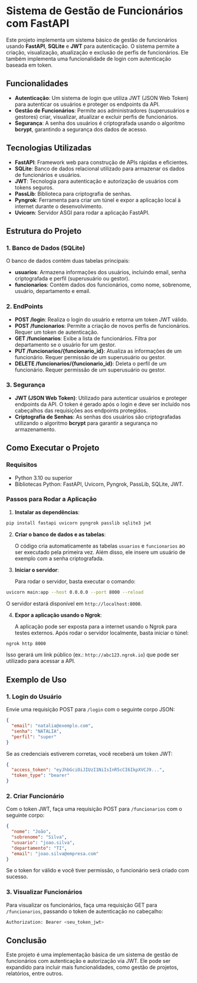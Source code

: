 # Sistema de Gestão de Funcionários com FastAPI

Este projeto implementa um sistema básico de gestão de funcionários usando **FastAPI**, **SQLite** e **JWT** para autenticação. O sistema permite a criação, visualização, atualização e exclusão de perfis de funcionários. Ele também implementa uma funcionalidade de login com autenticação baseada em token.

## Funcionalidades

- **Autenticação**: Um sistema de login que utiliza JWT (JSON Web Token) para autenticar os usuários e proteger os endpoints da API.
- **Gestão de Funcionários**: Permite aos administradores (superusuários e gestores) criar, visualizar, atualizar e excluir perfis de funcionários.
- **Segurança**: A senha dos usuários é criptografada usando o algoritmo **bcrypt**, garantindo a segurança dos dados de acesso.

## Tecnologias Utilizadas

- **FastAPI**: Framework web para construção de APIs rápidas e eficientes.
- **SQLite**: Banco de dados relacional utilizado para armazenar os dados de funcionários e usuários.
- **JWT**: Tecnologia para autenticação e autorização de usuários com tokens seguros.
- **PassLib**: Biblioteca para criptografia de senhas.
- **Pyngrok**: Ferramenta para criar um túnel e expor a aplicação local à internet durante o desenvolvimento.
- **Uvicorn**: Servidor ASGI para rodar a aplicação FastAPI.

## Estrutura do Projeto

### 1. **Banco de Dados (SQLite)**
O banco de dados contém duas tabelas principais:

- **usuarios**: Armazena informações dos usuários, incluindo email, senha criptografada e perfil (superusuário ou gestor).
- **funcionarios**: Contém dados dos funcionários, como nome, sobrenome, usuário, departamento e email.

### 2. **EndPoints**

- **POST /login**: Realiza o login do usuário e retorna um token JWT válido.
- **POST /funcionarios**: Permite a criação de novos perfis de funcionários. Requer um token de autenticação.
- **GET /funcionarios**: Exibe a lista de funcionários. Filtra por departamento se o usuário for um gestor.
- **PUT /funcionarios/{funcionario_id}**: Atualiza as informações de um funcionário. Requer permissão de um superusuário ou gestor.
- **DELETE /funcionarios/{funcionario_id}**: Deleta o perfil de um funcionário. Requer permissão de um superusuário ou gestor.

### 3. **Segurança**
- **JWT (JSON Web Token)**: Utilizado para autenticar usuários e proteger endpoints da API. O token é gerado após o login e deve ser incluído nos cabeçalhos das requisições aos endpoints protegidos.
- **Criptografia de Senhas**: As senhas dos usuários são criptografadas utilizando o algoritmo **bcrypt** para garantir a segurança no armazenamento.

## Como Executar o Projeto

### Requisitos

- Python 3.10 ou superior
- Bibliotecas Python: FastAPI, Uvicorn, Pyngrok, PassLib, SQLite, JWT.

### Passos para Rodar a Aplicação

1. **Instalar as dependências**:

```bash
pip install fastapi uvicorn pyngrok passlib sqlite3 jwt
```

2. **Criar o banco de dados e as tabelas**:

   O código cria automaticamente as tabelas `usuarios` e `funcionarios` ao ser executado pela primeira vez. Além disso, ele insere um usuário de exemplo com a senha criptografada.

3. **Iniciar o servidor**:

   Para rodar o servidor, basta executar o comando:

```bash
uvicorn main:app --host 0.0.0.0 --port 8000 --reload
```

   O servidor estará disponível em `http://localhost:8000`.

4. **Expor a aplicação usando o Ngrok**:

   A aplicação pode ser exposta para a internet usando o Ngrok para testes externos. Após rodar o servidor localmente, basta iniciar o túnel:

```bash
ngrok http 8000
```

   Isso gerará um link público (ex.: `http://abc123.ngrok.io`) que pode ser utilizado para acessar a API.

## Exemplo de Uso

### 1. **Login do Usuário**

   Envie uma requisição POST para `/login` com o seguinte corpo JSON:

```json
{
  "email": "natalia@exemplo.com",
  "senha": "NATALIA",
  "perfil": "super"
}
```

   Se as credenciais estiverem corretas, você receberá um token JWT:

```json
{
  "access_token": "eyJhbGciOiJIUzI1NiIsInR5cCI6IkpXVCJ9...",
  "token_type": "bearer"
}
```

### 2. **Criar Funcionário**

   Com o token JWT, faça uma requisição POST para `/funcionarios` com o seguinte corpo:

```json
{
  "nome": "João",
  "sobrenome": "Silva",
  "usuario": "joao.silva",
  "departamento": "TI",
  "email": "joao.silva@empresa.com"
}
```

   Se o token for válido e você tiver permissão, o funcionário será criado com sucesso.

### 3. **Visualizar Funcionários**

   Para visualizar os funcionários, faça uma requisição GET para `/funcionarios`, passando o token de autenticação no cabeçalho:

```bash
Authorization: Bearer <seu_token_jwt>
```

## Conclusão

Este projeto é uma implementação básica de um sistema de gestão de funcionários com autenticação e autorização via JWT. Ele pode ser expandido para incluir mais funcionalidades, como gestão de projetos, relatórios, entre outros.
